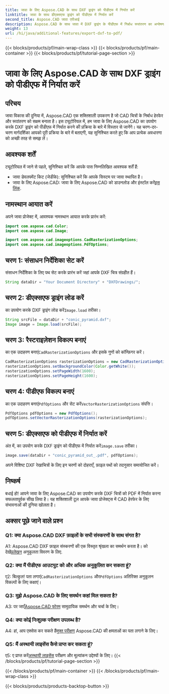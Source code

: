 ```yaml
---
title: जावा के लिए Aspose.CAD के साथ DXF ड्राइंग को पीडीएफ में निर्यात करें
linktitle: जावा के साथ डीएक्सएफ ड्राइंग को पीडीएफ में निर्यात करें
second_title: Aspose.CAD जावा एपीआई
description: Aspose.CAD के साथ जावा में DXF ड्राइंग के पीडीएफ में निर्बाध रूपांतरण का अन्वेषण करें। अपने CAD वर्कफ़्लो को सहजता से बढ़ाएँ।
weight: 13
url: /hi/java/additional-features/export-dxf-to-pdf/
---
```


{{< blocks/products/pf/main-wrap-class >}}
{{< blocks/products/pf/main-container >}}
{{< blocks/products/pf/tutorial-page-section >}}

# जावा के लिए Aspose.CAD के साथ DXF ड्राइंग को पीडीएफ में निर्यात करें

## परिचय

जावा विकास की दुनिया में, Aspose.CAD एक शक्तिशाली उपकरण है जो CAD चित्रों के निर्बाध हेरफेर और रूपांतरण को सक्षम बनाता है। इस ट्यूटोरियल में, हम जावा के लिए Aspose.CAD का उपयोग करके DXF ड्राइंग को पीडीएफ में निर्यात करने की प्रक्रिया के बारे में विस्तार से जानेंगे। यह चरण-दर-चरण मार्गदर्शिका आपको पूरी प्रक्रिया के बारे में बताएगी, यह सुनिश्चित करते हुए कि आप प्रत्येक अवधारणा को अच्छी तरह से समझ लें।

## आवश्यक शर्तें

ट्यूटोरियल में जाने से पहले, सुनिश्चित करें कि आपके पास निम्नलिखित आवश्यक शर्तें हैं:

- जावा डेवलपमेंट किट (जेडीके): सुनिश्चित करें कि आपके सिस्टम पर जावा स्थापित है।
-  जावा के लिए Aspose.CAD: जावा के लिए Aspose.CAD को डाउनलोड और इंस्टॉल करें[इस लिंक](https://releases.aspose.com/cad/java/).

## नामस्थान आयात करें

अपने जावा प्रोजेक्ट में, आवश्यक नामस्थान आयात करके प्रारंभ करें:

```java
import com.aspose.cad.Color;
import com.aspose.cad.Image;

import com.aspose.cad.imageoptions.CadRasterizationOptions;
import com.aspose.cad.imageoptions.PdfOptions;
```

## चरण 1: संसाधन निर्देशिका सेट करें

संसाधन निर्देशिका के लिए पथ सेट करके प्रारंभ करें जहां आपके DXF चित्र संग्रहीत हैं।

```java
String dataDir = "Your Document Directory" + "DXFDrawings/";
```

## चरण 2: डीएक्सएफ ड्राइंग लोड करें

 का उपयोग करके DXF ड्राइंग लोड करें`Image.load` तरीका।

```java
String srcFile = dataDir + "conic_pyramid.dxf";
Image image = Image.load(srcFile);
```

## चरण 3: रैस्टराइज़ेशन विकल्प बनाएं

 का एक उदाहरण बनाएं`CadRasterizationOptions` और इसके गुणों को कॉन्फ़िगर करें।

```java
CadRasterizationOptions rasterizationOptions = new CadRasterizationOptions();
rasterizationOptions.setBackgroundColor(Color.getWhite());
rasterizationOptions.setPageWidth(1600);
rasterizationOptions.setPageHeight(1600);
```

## चरण 4: पीडीएफ विकल्प बनाएं

 का एक उदाहरण बनाएं`PdfOptions` और सेट करें`VectorRasterizationOptions` संपत्ति।

```java
PdfOptions pdfOptions = new PdfOptions();
pdfOptions.setVectorRasterizationOptions(rasterizationOptions);
```

## चरण 5: डीएक्सएफ को पीडीएफ में निर्यात करें

 अंत में, का उपयोग करके DXF ड्राइंग को पीडीएफ में निर्यात करें`image.save` तरीका।

```java
image.save(dataDir + "conic_pyramid_out_.pdf", pdfOptions);
```

अपने विशिष्ट DXF रेखाचित्रों के लिए इन चरणों को दोहराएँ, फ़ाइल पथों को तदनुसार समायोजित करें।

## निष्कर्ष

बधाई हो! आपने जावा के लिए Aspose.CAD का उपयोग करके DXF चित्रों को PDF में निर्यात करना सफलतापूर्वक सीख लिया है। यह शक्तिशाली टूल आपके जावा प्रोजेक्ट्स में CAD हेरफेर के लिए संभावनाओं की दुनिया खोलता है।

## अक्सर पूछे जाने वाले प्रश्न

### Q1: क्या Aspose.CAD DXF फ़ाइलों के सभी संस्करणों के साथ संगत है?

 A1: Aspose.CAD DXF फ़ाइल संस्करणों की एक विस्तृत श्रृंखला का समर्थन करता है। को देखें[प्रलेखन](https://reference.aspose.com/cad/java/) अनुकूलता विवरण के लिए.

### Q2: क्या मैं पीडीएफ आउटपुट को और अधिक अनुकूलित कर सकता हूं?

 ए2: बिल्कुल! पता लगाएं`CadRasterizationOptions` और`PdfOptions` अतिरिक्त अनुकूलन विकल्पों के लिए कक्षाएं।

### Q3: मुझे Aspose.CAD के लिए समर्थन कहां मिल सकता है?

 A3: पर जाएँ[Aspose.CAD फोरम](https://forum.aspose.com/c/cad/19) सामुदायिक समर्थन और चर्चा के लिए।

### Q4: क्या कोई निःशुल्क परीक्षण उपलब्ध है?

 A4: हां, आप एक्सेस कर सकते हैं[मुफ्त परीक्षण](https://releases.aspose.com/) Aspose.CAD की क्षमताओं का पता लगाने के लिए।

### Q5: मैं अस्थायी लाइसेंस कैसे प्राप्त कर सकता हूं?

 ए5: ए प्राप्त करें[अस्थायी लाइसेंस](https://purchase.aspose.com/temporary-license/) परीक्षण और मूल्यांकन उद्देश्यों के लिए।
{{< /blocks/products/pf/tutorial-page-section >}}

{{< /blocks/products/pf/main-container >}}
{{< /blocks/products/pf/main-wrap-class >}}

{{< blocks/products/products-backtop-button >}}
